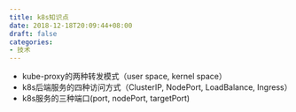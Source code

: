 ```yaml
---
title: k8s知识点
date: 2018-12-18T20:09:44+08:00
draft: false
categories:
- 技术
---
```


* kube-proxy的两种转发模式（user space, kernel space）
* k8s后端服务的四种访问方式（ClusterIP, NodePort, LoadBalance, Ingress）
* k8s服务的三种端口(port, nodePort, targetPort)
